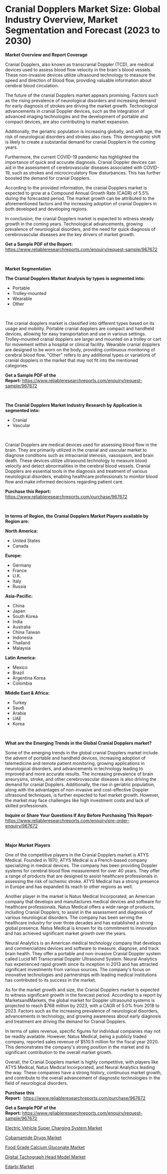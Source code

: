 <p><h1>Cranial Dopplers Market Size: Global Industry Overview, Market Segmentation and Forecast (2023 to 2030)</h1></p><p><strong>Market Overview and Report Coverage</strong></p>
<p><p>Cranial Dopplers, also known as transcranial Doppler (TCD), are medical devices used to assess blood flow velocity in the brain's blood vessels. These non-invasive devices utilize ultrasound technology to measure the speed and direction of blood flow, providing valuable information about cerebral blood circulation.</p><p>The future of the cranial Dopplers market appears promising. Factors such as the rising prevalence of neurological disorders and increasing demand for early diagnosis of strokes are driving the market growth. Technological advancements in cranial Doppler devices, such as the integration of advanced imaging technologies and the development of portable and compact devices, are also contributing to market expansion.</p><p>Additionally, the geriatric population is increasing globally, and with age, the risk of neurological disorders and strokes also rises. This demographic shift is likely to create a substantial demand for cranial Dopplers in the coming years.</p><p>Furthermore, the current COVID-19 pandemic has highlighted the importance of quick and accurate diagnosis. Cranial Doppler devices can aid in the assessment of cerebrovascular diseases associated with COVID-19, such as strokes and microcirculatory flow disturbances. This has further boosted the demand for cranial Dopplers.</p><p>According to the provided information, the cranial Dopplers market is expected to grow at a Compound Annual Growth Rate (CAGR) of 5.5% during the forecasted period. The market growth can be attributed to the aforementioned factors and the increasing adoption of cranial Dopplers in both developed and developing regions.</p><p>In conclusion, the cranial Dopplers market is expected to witness steady growth in the coming years. Technological advancements, growing prevalence of neurological disorders, and the need for quick diagnosis of cerebrovascular diseases are the key drivers of market growth.</p></p>
<p><strong>Get a Sample PDF of the Report:</strong> <a href="https://www.reliableresearchreports.com/enquiry/request-sample/967672">https://www.reliableresearchreports.com/enquiry/request-sample/967672</a></p>
<p>&nbsp;</p>
<p><strong>Market Segmentation</strong></p>
<p><strong>The Cranial Dopplers Market Analysis by types is segmented into:</strong></p>
<p><ul><li>Portable</li><li>Trolley-mounted</li><li>Wearable</li><li>Other</li></ul></p>
<p>&nbsp;</p>
<p><p>The cranial dopplers market is classified into different types based on its usage and mobility. Portable cranial dopplers are compact and handheld devices, allowing for easy transportation and use in various settings. Trolley-mounted cranial dopplers are larger and mounted on a trolley or cart for movement within a hospital or clinical facility. Wearable cranial dopplers are designed to be worn on the body, providing continuous monitoring of cerebral blood flow. "Other" refers to any additional types or variations of cranial dopplers in the market that may not fit into the mentioned categories.</p></p>
<p><strong>Get a Sample PDF of the Report:</strong>&nbsp;<a href="https://www.reliableresearchreports.com/enquiry/request-sample/967672">https://www.reliableresearchreports.com/enquiry/request-sample/967672</a></p>
<p>&nbsp;</p>
<p><strong>The Cranial Dopplers Market Industry Research by Application is segmented into:</strong></p>
<p><ul><li>Cranial</li><li>Vascular</li></ul></p>
<p>&nbsp;</p>
<p><p>Cranial Dopplers are medical devices used for assessing blood flow in the brain. They are primarily utilized in the cranial and vascular market to diagnose conditions such as intracranial stenosis, vasospasm, and brain death. These devices utilize ultrasound technology to measure blood velocity and detect abnormalities in the cerebral blood vessels. Cranial Dopplers are essential tools in the diagnosis and treatment of various neurological disorders, enabling healthcare professionals to monitor blood flow and make informed decisions regarding patient care.</p></p>
<p><strong>Purchase this Report:</strong>&nbsp; <a href="https://www.reliableresearchreports.com/purchase/967672">https://www.reliableresearchreports.com/purchase/967672</a></p>
<p>&nbsp;</p>
<p><strong>In terms of Region, the Cranial Dopplers Market Players available by Region are:</strong></p>
<p>
    <p> <strong> North America: </strong>
        <ul>
            <li>United States</li>
            <li>Canada</li>
        </ul>
        </p> 
    <p> <strong> Europe: </strong>
        <ul>
            <li>Germany</li>
            <li>France</li>
            <li>U.K.</li>
            <li>Italy</li>
            <li>Russia</li>
        </ul>
        </p> 
    <p> <strong> Asia-Pacific: </strong>
        <ul>
            <li>China</li>
            <li>Japan</li>
            <li>South Korea</li>
            <li>India</li>
            <li>Australia</li>
            <li>China Taiwan</li>
            <li>Indonesia</li>
            <li>Thailand</li>
            <li>Malaysia</li>
        </ul>
        </p> 
    <p> <strong> Latin America: </strong>
        <ul>
            <li>Mexico</li>
            <li>Brazil</li>
            <li>Argentina Korea</li>
            <li>Colombia</li>
        </ul>
        </p> 
    <p> <strong> Middle East & Africa: </strong>
        <ul>
            <li>Turkey</li>
            <li>Saudi</li>
            <li>Arabia</li>
            <li>UAE</li>
            <li>Korea</li>
        </ul>
    </p>
    </p>
<p>&nbsp;</p>
<p><strong>What are the Emerging Trends in the Global Cranial Dopplers market?</strong></p>
<p><p>Some of the emerging trends in the global cranial Dopplers market include the advent of portable and handheld devices, increasing adoption of telemedicine and remote patient monitoring, growing applications in neurological disorders, and advancements in technology leading to improved and more accurate results. The increasing prevalence of brain aneurysms, stroke, and other cerebrovascular diseases is also driving the demand for cranial Dopplers. Additionally, the rise in geriatric population, along with the advantages of non-invasive and cost-effective Doppler ultrasound techniques, is further expected to fuel market growth. However, the market may face challenges like high investment costs and lack of skilled professionals.</p></p>
<p><strong>Inquire or Share Your Questions If Any Before Purchasing This Report</strong>- <a href="https://www.reliableresearchreports.com/enquiry/pre-order-enquiry/967672">https://www.reliableresearchreports.com/enquiry/pre-order-enquiry/967672</a></p>
<p>&nbsp;</p>
<p><strong>Major Market Players</strong></p>
<p><p>One of the competitive players in the Cranial Dopplers market is ATYS Medical. Founded in 1970, ATYS Medical is a French-based company specializing in medical devices. The company has been providing Doppler systems for cerebral blood flow measurement for over 40 years. They offer a range of products that are designed to assist healthcare professionals in assessing the risk of ischemic stroke. ATYS Medical has a strong presence in Europe and has expanded its reach to other regions as well.</p><p>Another player in the market is Natus Medical Incorporated, an American company that develops and manufactures medical devices and software for healthcare professionals. Natus Medical offers a wide range of products, including Cranial Dopplers, to assist in the assessment and diagnosis of various neurological disorders. The company has been serving the healthcare industry for over three decades and has established a strong global presence. Natus Medical is known for its commitment to innovation and has achieved significant market growth over the years.</p><p>Neural Analytics is an American medical technology company that develops and commercializes devices and software to measure, diagnose, and track brain health. They offer a portable and non-invasive Cranial Doppler system called Lucid M1 Transcranial Doppler Ultrasound System. Neural Analytics has experienced rapid growth since its inception in 2013 and has attracted significant investments from various sources. The company's focus on innovative technologies and partnerships with leading medical institutions has contributed to its success in the market.</p><p>As for the market growth and size, the Cranial Dopplers market is expected to witness significant growth in the forecast period. According to a report by MarketsandMarkets, the global market for Doppler ultrasound systems is projected to reach $768 million by 2023, with a CAGR of 5.0% from 2018 to 2023. Factors such as the increasing prevalence of neurological disorders, advancements in technology, and growing awareness about early diagnosis and treatment are driving the demand for Cranial Dopplers.</p><p>In terms of sales revenue, specific figures for individual companies may not be readily available. However, Natus Medical, being a publicly traded company, reported sales revenue of $510.5 million for the fiscal year 2020. This demonstrates the company's strong position in the market and its significant contribution to the overall market growth.</p><p>Overall, the Cranial Dopplers market is highly competitive, with players like ATYS Medical, Natus Medical Incorporated, and Neural Analytics leading the way. These companies have a strong history, continuous market growth, and contribute to the overall advancement of diagnostic technologies in the field of neurological disorders.</p></p>
<p><strong>Purchase this Report:</strong>&nbsp;&nbsp;<a href="https://www.reliableresearchreports.com/purchase/967672">https://www.reliableresearchreports.com/purchase/967672</a></p>
<p></p>
<p><strong>Get a Sample PDF of the Report:</strong>&nbsp;<a href="https://www.reliableresearchreports.com/enquiry/request-sample/967672">https://www.reliableresearchreports.com/enquiry/request-sample/967672</a></p>
<p><p><a href="https://medium.com/@lap.snake.again/electric-vehicle-super-charging-system-market-analysis-its-cagr-market-segmentation-and-global-179c9812c2cc">Electric Vehicle Super Charging System Market</a></p><p><a href="https://medium.com/@draft.web.back/cobamamide-drugs-market-size-and-market-trends-complete-industry-overview-2023-to-2030-18a66f4c3049">Cobamamide Drugs Market</a></p><p><a href="https://medium.com/@fire.honor.safe/decoding-food-grade-calcium-gluconate-market-metrics-market-share-trends-and-growth-patterns-e18b6bbe1e6c">Food Grade Calcium Gluconate Market</a></p><p><a href="https://medium.com/@wall.see.write/digital-tachograph-head-model-market-trends-and-market-analysis-forecasted-for-period-2023-2030-01c9a29e49c8">Digital Tachograph Head Model Market</a></p><p><a href="https://medium.com/@pair.holy.proof/edarbi-market-exploring-market-share-market-trends-and-future-growth-d4067c573aa7">Edarbi Market</a></p></p>